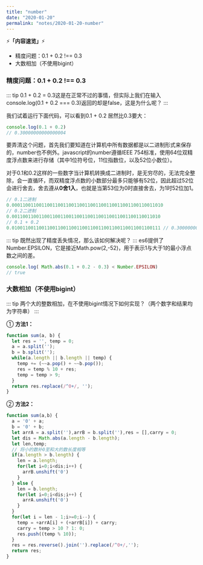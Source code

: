 ```yaml
---
title: "number"
date: "2020-01-20"
permalink: "notes/2020-01-20-number"
---
```


⚡<strong>「内容速览」</strong>⚡

- 精度问题：0.1 + 0.2 !== 0.3
- 大数相加（不使用bigint）


### 精度问题：0.1 + 0.2 !== 0.3
::: tip
0.1 + 0.2 = 0.3这是在正常不过的事情，但实际上我们在输入console.log(0.1 + 0.2 === 0.3)返回的却是false，这是为什么呢？
:::

我们试着运行下面代码，可以看到0.1 + 0.2 居然比0.3要大：
```js
console.log(0.1 + 0.2)
// 0.30000000000000004
```

要弄清这个问题，首先我们要知道在计算机中所有数据都是以二进制形式来保存的，number也不例外。javascript的number遵循IEEE 754标准，使用64位双精度浮点数来进行存储（其中1位符号位，11位指数位，以及52位小数位）。

对于0.1和0.2这样的一些数字当计算机转换成二进制时，是无穷尽的，无法完全整除，会一直循环，而双精度浮点数的小数部分最多只能够有52位，因此超过52位会进行舍去，舍去遵从**0舍1入**，也就是当第53位为0时直接舍去，为1时52位加1。


```js
// 0.1二进制
0.00011001100110011001100110011001100110011001100110011010
// 0.2二进制
0.0011001100110011001100110011001100110011001100110011010
// 0.1 + 0.2
0.0100110011001100110011001100110011001100110011001100111 // 0.30000000000000004
```

::: tip
既然出现了精度丢失情况，那么该如何解决呢？
:::
es6提供了Number.EPSILON，它是接近Math.pow(2,-52)，用于表示1与大于1的最小浮点数之间的差。

```js
console.log( Math.abs(0.1 + 0.2 - 0.3) < Number.EPSILON)
// true
```

### 大数相加（不使用bigint）
::: tip
两个大的整数相加，在不使用bigint情况下如何实现？（两个数字和结果均为字符串）
:::

① **方法1：**
```js
function sum(a, b) {
  let res = '', temp = 0;
  a = a.split('');
  b = b.split('');
  while(a.length || b.length || temp) {
    temp += (~~a.pop() + ~~b.pop());
    res = temp % 10 + res;
    temp = temp > 9; 
  }
  return res.replace(/^0+/, '');
}
```

② **方法2：**
```js
function sum(a,b) {
  a = '0' + a;
  b = '0' + b;
  let arrA = a.split(''),arrB = b.split(''),res = [],carry = 0;
  let dis = Math.abs(a.length - b.length);
  let len,temp;
  // 将小的数补0至和大的数长度相等
  if(a.length > b.length) {
    len = a.length;
    for(let i=0;i<dis;i++) {
      arrB.unshift('0')
    }
  } else {
    len = b.length;
    for(let i=0;i<dis;i++) {
      arrA.unshift('0')
    }
  }
  for(let i = len - 1;i>=0;i--) {
    temp = +arrA[i] + (+arrB[i]) + carry;
    carry = temp > 10 ? 1: 0;
    res.push((temp % 10));
  }
  res = res.reverse().join('').replace(/^0+/,'');
  return res;
}
```
